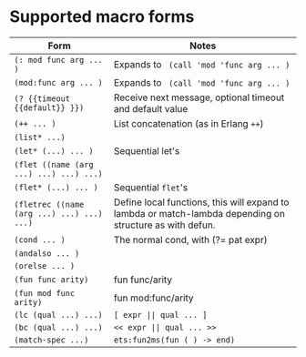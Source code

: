 # Supported macro forms

| Form | Notes |
| -- | -- |
| ``(: mod func arg ... )`` | Expands to `` (call 'mod 'func arg ... )`` |
| ``(mod:func arg ... )`` |  Expands to `` (call 'mod 'func arg ... )``  |
| ``(? {{timeout {{default}} }})`` | Receive next message, optional timeout and default value|
| ``(++ ... )`` | List concatenation (as in Erlang ``++``) |
| ``(list* ...)`` |  |
| ``(let* (...) ... )`` | Sequential let's |
| ``(flet ((name (arg ...) ...) ...) ...)`` |  |
| ``(flet* (...) ... )`` | Sequential ``flet``'s |
| ``(fletrec ((name (arg ...) ...) ...) ...)`` | Define local functions, this will expand to lambda or match-lambda depending on structure as with defun. |
| ``(cond ... )`` | The normal cond, with (?= pat expr) |
| ``(andalso ... )`` |  |
| ``(orelse ... )`` |  |
| ``(fun func arity)`` | fun func/arity |
| ``(fun mod func arity)`` | fun mod:func/arity |
| ``(lc (qual ...) ...)`` | <code>[ expr &#124;&#124; qual ... ]</code> |
| ``(bc (qual ...) ...)`` | <code><< expr &#124;&#124; qual ... >></code> |
| ``(match-spec ...)`` | ``ets:fun2ms(fun ( ) -> end)`` |            


